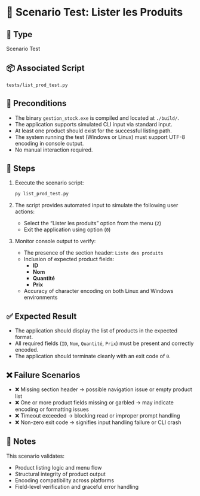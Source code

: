 # 🧪 Scenario Test: Lister les Produits

## 📍 Type
Scenario Test

## 📦 Associated Script
`tests/list_prod_test.py`

## 🔧 Preconditions
- The binary `gestion_stock.exe` is compiled and located at `./build/`.
- The application supports simulated CLI input via standard input.
- At least one product should exist for the successful listing path.
- The system running the test (Windows or Linux) must support UTF-8 encoding in console output.
- No manual interaction required.

## 🔄 Steps

1. Execute the scenario script:

   ```bash
   py list_prod_test.py
   ```
   
2. The script provides automated input to simulate the following user actions:
   - Select the “Lister les produits” option from the menu (`2`)
   - Exit the application using option (`0`)

3. Monitor console output to verify:
   - The presence of the section header: `Liste des produits`
   - Inclusion of expected product fields:
     - **ID**
     - **Nom**
     - **Quantité**
     - **Prix**
   - Accuracy of character encoding on both Linux and Windows environments

## ✅ Expected Result
- The application should display the list of products in the expected format.
- All required fields (`ID`, `Nom`, `Quantité`, `Prix`) must be present and correctly encoded.
- The application should terminate cleanly with an exit code of `0`.

## ❌ Failure Scenarios
- ❌ Missing section header → possible navigation issue or empty product list
- ❌ One or more product fields missing or garbled → may indicate encoding or formatting issues
- ❌ Timeout exceeded → blocking read or improper prompt handling
- ❌ Non-zero exit code → signifies input handling failure or CLI crash

## 🧪 Notes
This scenario validates:
- Product listing logic and menu flow
- Structural integrity of product output
- Encoding compatibility across platforms
- Field-level verification and graceful error handling
